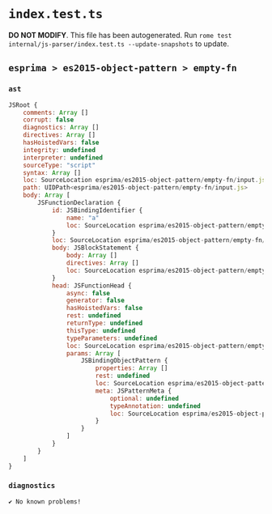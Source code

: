 # `index.test.ts`

**DO NOT MODIFY**. This file has been autogenerated. Run `rome test internal/js-parser/index.test.ts --update-snapshots` to update.

## `esprima > es2015-object-pattern > empty-fn`

### `ast`

```javascript
JSRoot {
	comments: Array []
	corrupt: false
	diagnostics: Array []
	directives: Array []
	hasHoistedVars: false
	integrity: undefined
	interpreter: undefined
	sourceType: "script"
	syntax: Array []
	loc: SourceLocation esprima/es2015-object-pattern/empty-fn/input.js 1:0-2:0
	path: UIDPath<esprima/es2015-object-pattern/empty-fn/input.js>
	body: Array [
		JSFunctionDeclaration {
			id: JSBindingIdentifier {
				name: "a"
				loc: SourceLocation esprima/es2015-object-pattern/empty-fn/input.js 1:9-1:10 (a)
			}
			loc: SourceLocation esprima/es2015-object-pattern/empty-fn/input.js 1:0-1:17
			body: JSBlockStatement {
				body: Array []
				directives: Array []
				loc: SourceLocation esprima/es2015-object-pattern/empty-fn/input.js 1:15-1:17
			}
			head: JSFunctionHead {
				async: false
				generator: false
				hasHoistedVars: false
				rest: undefined
				returnType: undefined
				thisType: undefined
				typeParameters: undefined
				loc: SourceLocation esprima/es2015-object-pattern/empty-fn/input.js 1:10-1:14
				params: Array [
					JSBindingObjectPattern {
						properties: Array []
						rest: undefined
						loc: SourceLocation esprima/es2015-object-pattern/empty-fn/input.js 1:11-1:13
						meta: JSPatternMeta {
							optional: undefined
							typeAnnotation: undefined
							loc: SourceLocation esprima/es2015-object-pattern/empty-fn/input.js 1:11-1:13
						}
					}
				]
			}
		}
	]
}
```

### `diagnostics`

```
✔ No known problems!

```
